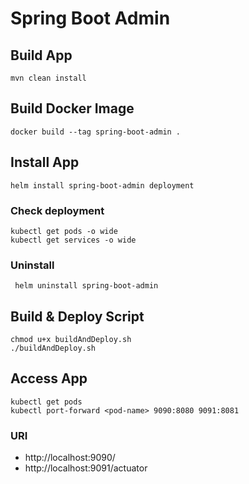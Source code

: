 # Spring Boot Admin

## Build App

    mvn clean install

## Build Docker Image

    docker build --tag spring-boot-admin .

## Install App

    helm install spring-boot-admin deployment

### Check deployment

    kubectl get pods -o wide
    kubectl get services -o wide

### Uninstall

     helm uninstall spring-boot-admin

## Build & Deploy Script

    chmod u+x buildAndDeploy.sh
    ./buildAndDeploy.sh

## Access App

    kubectl get pods
    kubectl port-forward <pod-name> 9090:8080 9091:8081

### URI

- http://localhost:9090/
- http://localhost:9091/actuator
